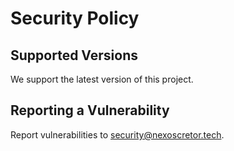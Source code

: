 # Security Policy

## Supported Versions
We support the latest version of this project.

## Reporting a Vulnerability
Report vulnerabilities to [security@nexoscretor.tech](mailto:security@nexoscretor.tech).

